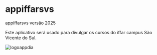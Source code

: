 # appiffarsvs
appiffarsvs versão 2025

Este aplicativo será usado para divulgar os cursos do iffar campus São Vicente do Sul.

    
![logoappdia](https://github.com/user-attachments/assets/fd981956-3276-45d1-a3c5-5dd3562a4ccf)

